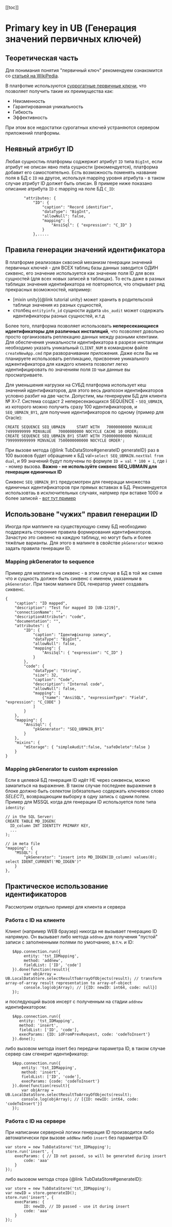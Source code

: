 ﻿[[toc]]

# Primary key in UB (Генерация значений первичных ключей)

## Теоретическая часть
  Для понимания понятия "первичный ключ" рекомендуем ознакомится со [статьей на WikiPedia](https://en.wikipedia.org/wiki/Unique_key).
  
  В платфотме используются [суррогатные первичные ключи](https://en.wikipedia.org/wiki/Surrogate_key), что позволяет получить такие их преимущества как: 
   
  - Неизменность
  - Гарантированная уникальность
  - Гибкость
  - Эффективность
  
  При этом все недостатки сурогатных ключей устраняются сервером приложений платформы.
  
## Неявный атрибут ID  
  Любая сущностиь платформы соджержит атрибут `ID` типа `BigInt`, если атрибут не описан явно meta сущности (рекомендуется), 
  платформа добавит его самостоятельно. Есть возможность поменять название поля в БД с `ID` на другое, 
  используя mapping уровня атрибута - в таком случае атрибут ID должет быть описан. 
  В примере ниже показано описание атрибута `ID` с mapping на поле БД `C_ID`:
     
     		"attributes: {
                "ID": {
                    "caption": "Record identifier",
                    "dataType": "BigInt",
                    "allowNull": false,
                    "mapping": {
                        "AnsiSql": { "expression": "C_ID" }
                    }
                },.....

## Правила генерации значений идентификатора
  В платформе реализован сквозной механизм генерации значений первичных ключей - для ВСЕХ таблиц базы данных заводится ОДИН сиквенс,
его значение используется как значение поля ID для всех сущностей (для всех новых записей в таблицах). 
То есть даже в разных таблицах значения идентификатора не повторяются, что открывает ряд прекрасных возможностей, например:

 - [mixin unity]{@link tutorial unity} может хранить в родительской таблице значения из разных сущностей,
 - столбец `entityinfo_id` сущности аудита `ubs_audit` может содержать идентификаторы разных сущностей, и.т.д
    
  Более того, платформа позволяет использовать **непересекающиеся идентификаторы для различных инсталяций**, что позволяет довольно просто 
организовать реплекацию данных между разными клентами. Для обеспечения уникальности идентификатора в разрезе инсталяции необходимо 
указать уникальный `CLIENT_NUM` в командном файле `createNewApp.cmd` при разворачивании приложения. 
Даже если Вы не планируете использовать репликацию, присвоение уникального иджентификатора для каждого клиента позволит 
легко идентифицировать по значениям поля `ID` чьи данные вы просматриваете.
 
  Для уменьшения нагрузки на СУБД платформа использует кеш значений идентификаторов, для этого весь диапозон идентификаторов условно разбит на две части.
Допустим, мы генерируем БД для клиента № Х=7. Система создаст 2 непересекающихся SEQUENCE - `SEQ_UBMAIN`, из которого можно получить сразу 100 идентификаторов, и 
`SEQ_UBMAIN_BY1`, для получние идентификаторов по одному (пример для Oracle):
  
    CREATE SEQUENCE SEQ_UBMAIN     START WITH   70000000000 MAXVALUE   74999999999 MINVALUE   70000000000 NOCYCLE CACHE 10 ORDER;
    CREATE SEQUENCE SEQ_UBMAIN_BY1 START WITH 7500000000000 MAXVALUE 7999999999999 MINVALUE 7500000000000 NOCYCLE ORDER'; 
  
  При вызове метода {@link TubDataStore#generateID generateID} раз в 100 вызовов будет обращение к БД val=`select SEQ_UBMAIN.nextVal from dual`, и 99 значений будут получены
по формуле `ID = val * 100 + i`, где i - номер вызова. **Важно - не используйте сиквенс SEQ_UBMAIN для генерации единичных ID**

  Сиквенс `SEQ_UBMAIN_BY1` предусмотрен для генерацци множества единичных идентификаторов при прямых вставках в БД. 
Рекомендуется использовтаь в исключительных случаях, напрмер при вставке 1000 и более записей - [вот тут пример](http://forum.ub.softline.kiev.ua/viewtopic.php?f=12&t=78&p=264#p264) 

## Использоване "чужих" правил генерации ID
  Иногда при маппинге на существующую схему БД необходимо поддержать сторонние правила формирования идентификаторов. 
Зачастую это сиквенс на каждую таблицу, но могут быть и более тяжёлые варианты. Для этого в мапинге в свойстве `pkGenerator` можно задать правила генерации ID.

### Mapping pkGenerator to sequence
Пример для маппинга на сиквенс - в этом случае в БД в той же схеме что и сущность должен быть сиквенс с именем, указанным в `pkGenerator`. 
При таком мапинге DDL генератор умеет создавать сиквенс.  

    {
        "caption": "ID mapped",
        "description": "Test for mapped ID [UB-1219]",
        "connectionName": "",
        "descriptionAttribute": "code",
        "documentation": "",
        "attributes": {
            "ID": {
                "caption": "Ідентифікатор запису",
                "dataType": "BigInt",
                "allowNull": false,
                "mapping": {
                    "AnsiSql": { "expression": "C_ID" }
                }
            },
            "code": {
                "dataType": "String",
                "size": 32,
                "caption": "Code",
                "description": "Internal code",
                "allowNull": false,
                "mapping": [
                    {"name": "AnsiSQL", "expressionType": "Field", "expression": "C_CODE" }
                ]
            }
        },
        "mapping": {
            "AnsiSql": { 
                "pkGenerator": "SEQ_UBMAIN_BY1" 
            }
        },
        "mixins": {
            "mStorage": { "simpleAudit":false, "safeDelete":false }
        }
    }
    
### Mapping pkGenerator to custom expression 
  Если в целевой БД генерация ID идёт НЕ через сиквенсы, можно замапиться на выражение. 
В таком случае последнее выражение в блоке должно быть селектом (обязательно содержать ключевое слово _SELECT_), возвращающим выборку в одну запись с одним полем. 
Пример для MSSQL когда для генерации ID используется поле типа `identity`:

    // in the SQL Server:
    CREATE TABLE MD_IDGEN(
      ID_column INT IDENTITY PRIMARY KEY,
      ...
    );
   
    // im meta file
    "mapping": {
        "MSSQL": { 
            "pkGenerator": "insert into MD_IDGEN(ID_column) values(0); select IDENT_CURRENT('MD_IDGEN')" 
        }
    },   
    
## Практическое использование идентификаторов 
Рассмотрим отдельно примері для клиента и сервера

### Работа с ID на клиенте  
  Клиент (например WEB браузер) никогда не вызывает генерацию ID напрямую. Он вызывает либо метода `addnew` для получения 
"пустой" записи с заполненными полями по умолчанию, в.т.ч. и ID:
       
       $App.connection.run({
            entity: 'tst_IDMapping', 
            method: 'addnew', 
            fieldList: ['ID', 'code']
       }).done(function(result){ 
            var objArray = UB.LocalDataStore.selectResultToArrayOfObjects(result); // transform array-of-array result representation to array-of-object 
            console.log(objArray); // [{ID: newID: int64, code: null}]   
       });
  
  и последующий вызов инсерт с полученным на стадии `addnew` идентификатором:

       $App.connection.run({
          entity: 'tst_IDMapping', 
          method: 'insert', 
          fieldList: ['ID', 'code'],
          execParams: {ID: idFromPrevRequest, code: 'codeToInsert'} 
       }).done();
  
  либо вызовом метода insert без передачи параметра ID, в таком случае сервер сам сгенерит идентификатор:
  
       $App.connection.run({
           entity: 'tst_IDMapping', 
           method: 'insert', 
           fieldList: ['ID', 'code'],
           execParams: {code: 'codeToInsert'} 
       }).done(function(result){ 
           var objArray = UB.LocalDataStore.selectResultToArrayOfObjects(result);
           console.log(objArray); // [{ID: newID: int64, code: 'codeToInsert'}]
       }); 
   
### Работа с ID на сервере
  При написании серверной логики генерация ID производится либо автоматически при вызове `addNew` либо `insert` без параметра ID:
   
    var store = new TubDataStore('tst_IDMapping');
    store.run('insert', {
        execParams: { // ID not passed, so will be generated during insert
            code: 'aaa'
        }
    });
    
  либо вызовом метода стора {@link TubDataStore#generateID}:
    
    var store = new TubDataStore('tst_IDMapping');
    var newID = store.generateID();
    store.run('insert', {
        execParams: { 
            ID: newID, // ID passed - use it during insert
            code: 'aaa'
        }
    }); 
     
